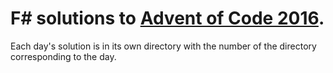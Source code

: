 # F# solutions to [Advent of Code 2016](http://adventofcode.com/2016).

Each day's solution is in its own directory with the number of the directory corresponding to the day.

